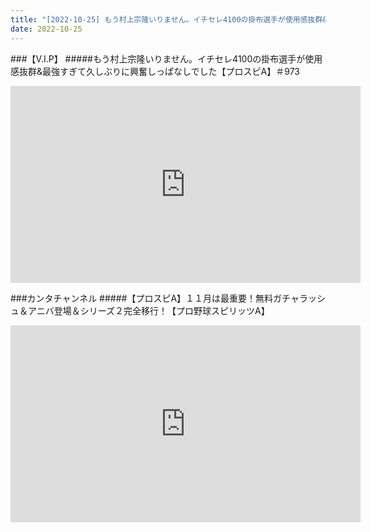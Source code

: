```yaml
---
title: "[2022-10-25] もう村上宗隆いりません。イチセレ4100の掛布選手が使用感抜群&amp;最強すぎて久しぶりに興奮しっぱなしでした【プロスピA】＃973 他"
date: 2022-10-25
---
```

###【V.I.P】
#####もう村上宗隆いりません。イチセレ4100の掛布選手が使用感抜群&amp;最強すぎて久しぶりに興奮しっぱなしでした【プロスピA】＃973
<iframe width="560" height="315" src="https://www.youtube.com/embed/hp7-vI6iSUI" frameborder="0" allow="accelerometer; autoplay; clipboard-write; encrypted-media; gyroscope; picture-in-picture" allowfullscreen></iframe>

###カンタチャンネル
#####【プロスピA】１１月は最重要！無料ガチャラッシュ＆アニバ登場＆シリーズ２完全移行！【プロ野球スピリッツA】
<iframe width="560" height="315" src="https://www.youtube.com/embed/4098OPObIwc" frameborder="0" allow="accelerometer; autoplay; clipboard-write; encrypted-media; gyroscope; picture-in-picture" allowfullscreen></iframe>

